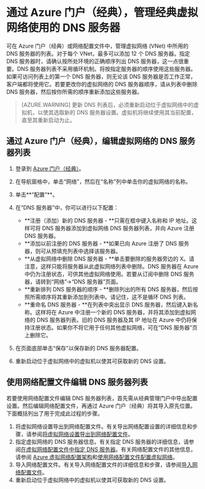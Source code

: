 <properties
    pageTitle="管理经典虚拟网络所用的 DNS 服务器 - Azure 门户（经典）| Azure"
    description="了解如何使用 Azure 门户（经典）添加和删除经典虚拟网络中的 DNS 服务器。"
    services="virtual-network"
    documentationcenter="na"
    author="jimdial"
    manager="timlt"
    editor="tysonn" />
<tags
    ms.assetid="b582be7d-dc78-4cfe-a766-185bd7e5dc68"
    ms.service="virtual-network"
    ms.devlang="na"
    ms.topic="article"
    ms.tgt_pltfrm="na"
    ms.workload="infrastructure-services"
    ms.date="03/15/2016"
    wacn.date="03/31/2017"
    ms.author="jdial"
    ms.custom="H1Hack27Feb2017" />  


# 通过 Azure 门户（经典），管理经典虚拟网络使用的 DNS 服务器

可在 Azure 门户（经典）或网络配置文件中，管理虚拟网络 (VNet) 中所用的 DNS 服务器的列表。对于每个 VNet，最多可以添加 12 个 DNS 服务器。指定 DNS 服务器时，请确认按所处环境的正确顺序列出 DNS 服务器，这一点很重要。DNS 服务器列表不采用循环机制。将按指定服务器的顺序使用这些服务器。如果可访问列表上的第一个 DNS 服务器，则无论该 DNS 服务器是否工作正常，客户端都将使用它。若要更改你的虚拟网络的 DNS 服务器顺序，请从列表中删除 DNS 服务器，然后按你所需的顺序重新添加这些服务器。

> [AZURE.WARNING]
更新 DNS 列表后，必须重新启动位于虚拟网络中的虚拟机，以使其选取新的 DNS 服务器设置。虚拟机将继续使用其当前配置，直至其重新启动为止。
> 
> 

## 通过 Azure 门户（经典），编辑虚拟网络的 DNS 服务器列表
1. 登录到 [Azure 门户（经典）](https://manage.windowsazure.cn)。
2. 在导航窗格中，单击“网络”，然后在“名称”列中单击你的虚拟网络的名称。
3. 单击**“配置”**。
4. 在“DNS 服务器”中，你可以进行以下配置：
   
    * **注册（添加）新的 DNS 服务器 - **只需在框中键入名称和 IP 地址。这样可将 DNS 服务器添加到虚拟网络 DNS 服务器列表，并向 Azure 注册 DNS 服务器。
    * **添加以前注册的 DNS 服务器 - **如果已向 Azure 注册了 DNS 服务器，则可从预填充列表中选择该服务器。
    * **从虚拟网络中删除 DNS 服务器 - **单击要删除的服务器旁边的 X。请注意，这样只能将服务器从此虚拟网络列表中删除。DNS 服务器在 Azure 中仍为注册状态，可供其他虚拟网络使用。若要从订阅中删除 DNS 服务器，请转到“网络”->“DNS 服务器”页面。
    * **重新排列 DNS 服务器的顺序 - **删除列出的所有 DNS 服务器，然后按照所需顺序将其重新添加到列表中。请记住，这不是循环 DNS 列表。
    * **重命名 DNS 服务器 - **在列表中突出显示 DNS 服务器，然后键入新名称。这样将在 Azure 中注册一个新的 DNS 服务器，并将其添加到虚拟网络的 DNS 服务器列表。旧的 DNS 服务器及其 IP 地址在 Azure 中仍将保持注册状态。如果你不将它用于任何其他虚拟网络，可在“DNS 服务器”页上删除它。
5. 在页面底部单击“保存”以保存新的 DNS 服务器配置。
6. 重新启动位于虚拟网络中的虚拟机以使其可获取新的 DNS 设置。

## 使用网络配置文件编辑 DNS 服务器列表
若要使用网络配置文件编辑 DNS 服务器列表，首先需从经典管理门户中导出配置设置。然后编辑网络配置文件，再通过 Azure 门户（经典）将其导入原先位置。下面概括列出了用于完成此过程的步骤。

1. 将虚拟网络设置导出到网络配置文件。有关导出网络配置设置的详细信息和步骤，请参阅[将虚拟网络设置导出到网络配置文件](/documentation/articles/virtual-networks-using-network-configuration-file/)。
2. 指定虚拟网络的 DNS 服务器信息。有关指定 DNS 服务器的详细信息，请参阅[在虚拟网络配置文件中指定 DNS 服务器](/documentation/articles/virtual-networks-specifying-a-dns-settings-in-a-virtual-network-configuration-file/)。有关网络配置文件的其他信息，请参阅 [Azure 虚拟网络配置架构](https://msdn.microsoft.com/zh-cn/library/azure/jj157100.aspx)和[使用网络配置文件配置虚拟网络](/documentation/articles/virtual-networks-using-network-configuration-file/)。
3. 导入网络配置文件。有关导入网络配置文件的详细信息和步骤，请参阅[导入网络配置文件](/documentation/articles/virtual-networks-using-network-configuration-file/)。
4. 重新启动位于虚拟网络中的虚拟机以使其可获取新的 DNS 设置。

<!---HONumber=Mooncake_0327_2017-->
<!--Update_Description: wording update-->